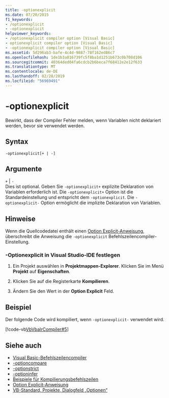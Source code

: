 ```yaml
---
title: -optionexplicit
ms.date: 07/20/2015
f1_keywords:
- /optionexplicit
- -optionexplicit
helpviewer_keywords:
- /optionexplicit compiler option [Visual Basic]
- optionexplicit compiler option [Visual Basic]
- -optionexplicit compiler option [Visual Basic]
ms.assetid: 5d296ab3-bafe-4c4d-9887-78f162ed86c7
ms.openlocfilehash: 1de1b3a816739fc5f8ba1d1251b673c0b708d106
ms.sourcegitcommit: 40364ded04fa6cdcb2b6beca7f68412e2e12f633
ms.translationtype: MT
ms.contentlocale: de-DE
ms.lasthandoff: 02/28/2019
ms.locfileid: "56969491"
---
```

# <a name="-optionexplicit"></a>-optionexplicit
Bewirkt, dass der Compiler Fehler melden, wenn Variablen nicht deklariert werden, bevor sie verwendet werden.  
  
## <a name="syntax"></a>Syntax  
  
```  
-optionexplicit[+ | -]  
```  
  
## <a name="arguments"></a>Argumente  
 `+` &#124; `-`  
 Dies ist optional. Geben Sie `-optionexplicit+` explizite Deklaration von Variablen erforderlich ist. Die `-optionexplicit+` Option ist die Standardeinstellung und entspricht dem `-optionexplicit`. Die `-optionexplicit-` Option ermöglicht die implizite Deklaration von Variablen.  
  
## <a name="remarks"></a>Hinweise  
 Wenn die Quellcodedatei enthält einen [Option Explicit-Anweisung](../../../visual-basic/language-reference/statements/option-explicit-statement.md), überschreibt die Anweisung die `-optionexplicit` Befehlszeilencompiler-Einstellung.  
  
### <a name="to-set--optionexplicit-in-the-visual-studio-ide"></a>-Optionexplicit in Visual Studio-IDE festlegen  
  
1.  Ein Projekt auswählen in **Projektmappen-Explorer**. Klicken Sie im Menü **Projekt** auf **Eigenschaften**.   
  
2.  Klicken Sie auf die Registerkarte **Kompilieren**.  
  
3.  Ändern Sie den Wert in der **Option Explicit** Feld.  
  
## <a name="example"></a>Beispiel  
 Der folgende Code wird kompiliert, wenn `-optionexplicit-` verwendet wird.  
  
 [!code-vb[VbVbalrCompiler#5](~/samples/snippets/visualbasic/VS_Snippets_VBCSharp/VbVbalrCompiler/VB/OptionExplicitOff.vb#5)]  
  
## <a name="see-also"></a>Siehe auch
- [Visual Basic-Befehlszeilencompiler](../../../visual-basic/reference/command-line-compiler/index.md)
- [-optioncompare](../../../visual-basic/reference/command-line-compiler/optioncompare.md)
- [-optionstrict](../../../visual-basic/reference/command-line-compiler/optionstrict.md)
- [-optioninfer](../../../visual-basic/reference/command-line-compiler/optioninfer.md)
- [Beispiele für Kompilierungsbefehlszeilen](../../../visual-basic/reference/command-line-compiler/sample-compilation-command-lines.md)
- [Option Explicit-Anweisung](../../../visual-basic/language-reference/statements/option-explicit-statement.md)
- [VB-Standard, Projekte, Dialogfeld „Optionen“](/visualstudio/ide/reference/visual-basic-defaults-projects-options-dialog-box)
